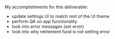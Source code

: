 My accomplishments for this deliverable:
- update settings UI to match rest of the UI theme
- perform QA on app functionality
- look into error messages (set error)
- look into why retirement fund is not setting error

